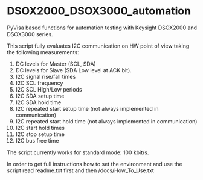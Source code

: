 # DSOX2000_DSOX3000_automation
PyVisa based functions for automation testing with Keysight DSOX2000 and DSOX3000 series.

This script fully evaluates I2C communication on HW point of view taking the following measurements:

1. DC levels for Master (SCL, SDA) 
2. DC levels for Slave (SDA Low level at ACK bit).
2. I2C signal rise/fall times
3. I2C SCL frequency 
4. I2C SCL High/Low periods
5. I2C SDA setup time
6. I2C SDA hold time
7. I2C repeated start setup time (not always implemented in communication)
8. I2C repeated start hold time (not always implemented in communication)
9. I2C start hold times
10. I2C stop setup time
11. I2C bus free time

The script currently works for standard mode: 100 kbit/s.

In order to get full instructions how to set the environment and use the script read readme.txt first and then /docs/How_To_Use.txt
